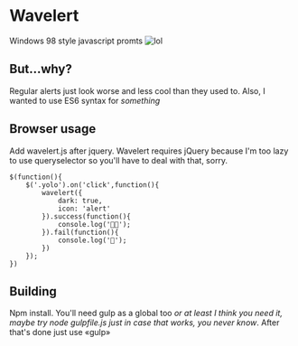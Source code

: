 # Wavelert
Windows 98 style javascript promts
![lol](https://raw.github.com/lawwrr/Wavelert/master/screenshot.gif)

## But…why?
Regular alerts just look worse and less cool than they used to. Also, I wanted to use ES6 syntax for *something*

## Browser usage
Add wavelert.js after jquery. Wavelert requires jQuery because I'm too lazy to use queryselector so you'll have to deal with that, sorry.

	$(function(){
		$('.yolo').on('click',function(){
			wavelert({
				dark: true,
				icon: 'alert'
			}).success(function(){
				console.log('🙆🏽');
			}).fail(function(){
				console.log('🙎');
			})
		});
	})

## Building
Npm install. You'll need gulp as a global too _or at least I think you need it, maybe try node gulpfile.js just in case that works, you never know_. After that's done just use «gulp»
